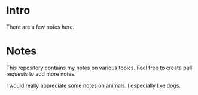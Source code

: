 # Intro

There are a few notes here.

# Notes

This repository contains my notes on various topics. Feel free to create pull requests to add more notes.

I would really appreciate some notes on animals. I especially like dogs.
